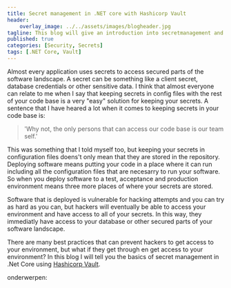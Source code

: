 ```yaml
---
title: Secret management in .NET core with Hashicorp Vault
header:
    overlay_image: ../../assets/images/blogheader.jpg
tagline: This blog will give an introduction into secretmanagement and how you can use Hashicorp Vault with .Net Core 
published: true
categories: [Security, Secrets]
tags: [.NET Core, Vault]
---
```



Almost every application uses secrets to access secured parts of the software landscape. A secret can be something like a client secret, database credentials or other sensitive data. I think that almost everyone can relate to me when I say that keeping secrets in config files with the rest of your code base is a very "easy" solution for keeping your secrets. A sentence that I have heared a lot when it comes to keeping secrets in your code base is:

> 'Why not, the only persons that can access our code base is our team self.'

This was something that I told myself too, but keeping your secrets in configuration files doens't only mean that they are stored in the repository. Deploying software means putting your code in a place where it can run including all the configuration files that are necesarry to run your software. So when you deploy software to a test, acceptance and production environment means three more places of where your secrets are stored.

Software that is deployed is vulnerable for hacking attempts and you can try as hard as you can, but hackers will eventually be able to access your environment and have access to all of your secrets. In this way, they immediatly have access to your database or other secured parts of your software landscape.

There are many best practices that can prevent hackers to get access to your environment, but what if they get through en get access to your environment? In this blog I will tell you the basics of  secret management in .Net Core using [Hashicorp Vault](https://www.vaultproject.io/).

onderwerpen:


